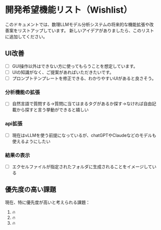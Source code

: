 # 開発希望機能リスト（Wishlist）

このドキュメントでは、数理LLMモデル分析システムの将来的な機能拡張や改善案をリストアップしています。
新しいアイデアがありましたら、このリストに追加してください。


## UI改善
- [ ] GUI操作以外はできない方に使ってもらうことを想定しています。
- [ ] UIの知識がなく、ご提案があればいただきたいです。
- [ ] プロンプトテンプレートを修正できる、わかりやすいUIがあると良さそう。

### 分析機能の拡張
- [ ] 自然言語で質問する→質問に当てはまるタグがあるか探す→なければ自由記載から探すと言う挙動ができると嬉しい

### api拡張
- [ ] 現在はvLLMを使う前提になっているが、chatGPTやClaudeなどのモデルも使えるようにしたい

### 結果の表示
- [ ] エクセルファイルが指定されたフォルダに生成されることをイメージしている

## 優先度の高い課題
現在、特に優先度が高いと考えられる課題：

1. 🔥 
2. 🔥 
3. 🔥 